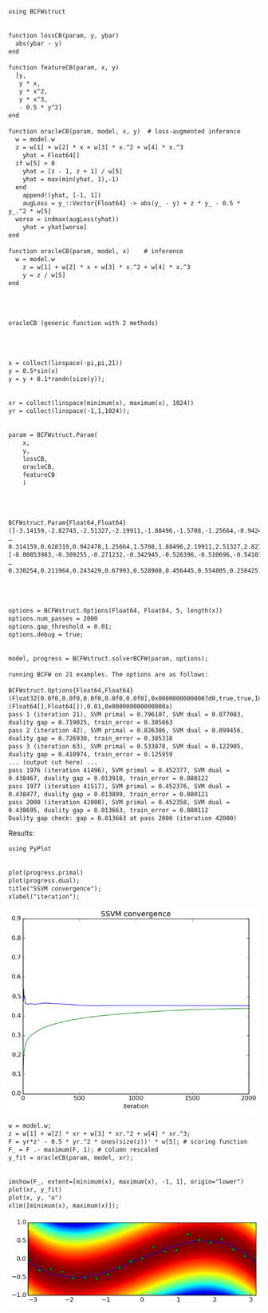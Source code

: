 

    using BCFWstruct


    function lossCB(param, y, ybar)
      abs(ybar - y)
    end
    
    function featureCB(param, x, y)
      [y,
       y * x,
       y * x^2,
       y * x^3,
       - 0.5 * y^2]
    end
    
    function oracleCB(param, model, x, y)  # loss-augmented inference
      w = model.w
      z = w[1] + w[2] * x + w[3] * x.^2 + w[4] * x.^3
        yhat = Float64[]
      if w[5] > 0
        yhat = [z - 1, z + 1] / w[5]
        yhat = max(min(yhat, 1),-1)
      end
        append!(yhat, [-1, 1])   
        augLoss = y_::Vector{Float64} -> abs(y_ - y) + z * y_ - 0.5 * y_.^2 * w[5]
      worse = indmax(augLoss(yhat))
        yhat = yhat[worse]
    end
    
    function oracleCB(param, model, x)    # inference
      w = model.w
        z = w[1] + w[2] * x + w[3] * x.^2 + w[4] * x.^3
        y = z / w[5]
    end




    oracleCB (generic function with 2 methods)




    x = collect(linspace(-pi,pi,21))
    y = 0.5*sin(x)
    y = y + 0.1*randn(size(y));


    xr = collect(linspace(minimum(x), maximum(x), 1024))
    yr = collect(linspace(-1,1,1024));


    param = BCFWstruct.Param(
        x,
        y,
        lossCB,
        oracleCB,
        featureCB
        )




    BCFWstruct.Param{Float64,Float64}([-3.14159,-2.82743,-2.51327,-2.19911,-1.88496,-1.5708,-1.25664,-0.942478,-0.628319,-0.314159  …  0.314159,0.628319,0.942478,1.25664,1.5708,1.88496,2.19911,2.51327,2.82743,3.14159],[-0.00853983,-0.309255,-0.271232,-0.342945,-0.526396,-0.510696,-0.54101,-0.425326,-0.237026,-0.0651087  …  0.330254,0.211964,0.243429,0.67993,0.528908,0.456445,0.554805,0.258425,0.074824,0.0439403],lossCB,oracleCB,featureCB)




    options = BCFWstruct.Options(Float64, Float64, 5, length(x))
    options.num_passes = 2000
    options.gap_threshold = 0.01;
    options.debug = true;


    model, progress = BCFWstruct.solverBCFW(param, options);

    running BCFW on 21 examples. The options are as follows:
    
    BCFWstruct.Options{Float64,Float64}(Float32[0.0f0,0.0f0,0.0f0,0.0f0,0.0f0],0x00000000000007d0,true,true,Inf32,true,0x0000000000000001,uniform::BCFWstruct.Sample,100,0.04761905f0,(Float64[],Float64[]),0.01,0x000000000000000a)
    pass 1 (iteration 21), SVM primal = 0.796107, SVM dual = 0.077083, duality gap = 0.719025, train_error = 0.305863 
    pass 2 (iteration 42), SVM primal = 0.826386, SVM dual = 0.099456, duality gap = 0.726930, train_error = 0.385318 
    pass 3 (iteration 63), SVM primal = 0.533878, SVM dual = 0.122905, duality gap = 0.410974, train_error = 0.125959 
    ... (output cut here) ...
    pass 1976 (iteration 41496), SVM primal = 0.452377, SVM dual = 0.438467, duality gap = 0.013910, train_error = 0.080122 
    pass 1977 (iteration 41517), SVM primal = 0.452376, SVM dual = 0.438477, duality gap = 0.013899, train_error = 0.080121 
    pass 2000 (iteration 42000), SVM primal = 0.452358, SVM dual = 0.438695, duality gap = 0.013663, train_error = 0.080112 
    Duality gap check: gap = 0.013663 at pass 2000 (iteration 42000)


Results:

    using PyPlot


    plot(progress.primal)
    plot(progress.dual);
    title("SSVM convergence");
    xlabel("iteration");


![png](images/output_9_0.png)



    w = model.w;
    z = w[1] + w[2] * xr + w[3] * xr.^2 + w[4] * xr.^3;
    F = yr*z' - 0.5 * yr.^2 * ones(size(z))' * w[5]; # scoring function
    F_ = F .- maximum(F, 1); # column rescaled
    y_fit = oracleCB(param, model, xr);


    imshow(F_, extent=[minimum(x), maximum(x), -1, 1], origin="lower")
    plot(xr, y_fit)
    plot(x, y, "o")
    xlim([minimum(x), maximum(x)]);


![png](images/output_11_0.png)



    
